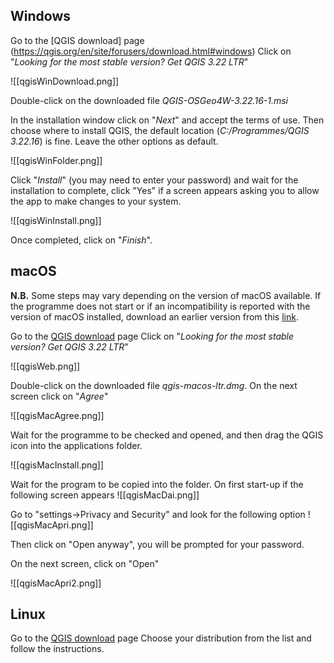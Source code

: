 ## Windows

Go to the [QGIS download] page (https://qgis.org/en/site/forusers/download.html#windows)
Click on "*Looking for the most stable version? Get QGIS 3.22 LTR*"

![[qgisWinDownload.png]]

Double-click on the downloaded file *QGIS-OSGeo4W-3.22.16-1.msi*

In the installation window click on "*Next*" and accept the terms of use. Then choose where to install QGIS, the default location (*C:/Programmes/QGIS 3.22.16*) is fine. Leave the other options as default.

![[qgisWinFolder.png]]

Click "*Install*" (you may need to enter your password) and wait for the installation to complete, click "Yes" if a screen appears asking you to allow the app to make changes to your system.

![[qgisWinInstall.png]]

Once completed, click on "*Finish*".

## macOS

**N.B.** Some steps may vary depending on the version of macOS available. If the programme does not start or if an incompatibility is reported with the version of macOS installed, download an earlier version from this [link](https://www.kyngchaos.com/software/archive/qgis/).

Go to the [QGIS download](https://qgis.org/en/site/forusers/download.html#windows) page
Click on "*Looking for the most stable version? Get QGIS 3.22 LTR*"

![[qgisWeb.png]]

Double-click on the downloaded file *qgis-macos-ltr.dmg*.
On the next screen click on "*Agree*"

![[qgisMacAgree.png]]

Wait for the programme to be checked and opened, and then drag the QGIS icon into the applications folder.

![[qgisMacInstall.png]]

Wait for the program to be copied into the folder. On first start-up if the following screen appears
![[qgisMacDai.png]]

Go to "settings->Privacy and Security" and look for the following option
![[qgisMacApri.png]]

Then click on "Open anyway", you will be prompted for your password.

On the next screen, click on "Open"

![[qgisMacApri2.png]]

## Linux

Go to the [QGIS download](https://qgis.org/en/site/forusers/download.html#windows) page
Choose your distribution from the list and follow the instructions.
